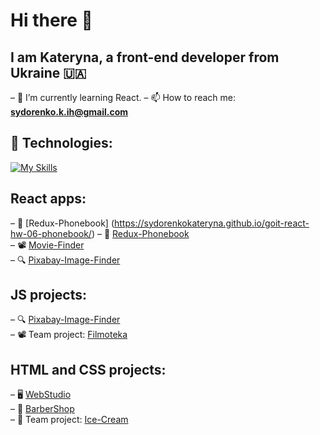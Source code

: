# Hi there 👋
## I am Kateryna, a front-end developer from Ukraine 🇺🇦
– 🌱 I’m currently learning React.
– 📫 How to reach me: **sydorenko.k.ih@gmail.com** 

## 🔧 Technologies:
[![My Skills](https://skillicons.dev/icons?i=html,css,sass,js,react,redux,git,figma,vscode&theme=light)](https://skillicons.dev)

## React apps:
– 📒 [Redux-Phonebook] (https://sydorenkokateryna.github.io/goit-react-hw-06-phonebook/)
– 📒 <a href="https://sydorenkokateryna.github.io/goit-react-hw-06-phonebook/" target="_blank">Redux-Phonebook</a><br>
– 📽️ <a href="https://sydorenkokateryna.github.io/goit-react-hw-05-movies/" target="_blank">Movie-Finder</a><br>
– 🔍 <a href="https://sydorenkokateryna.github.io/goit-react-hw-04-images/" target="_blank">Pixabay-Image-Finder</a><br>

## JS projects:
– 🔍 <a href="https://sydorenkokateryna.github.io/goit-js-hw-11/" target="_blank">Pixabay-Image-Finder</a><br>
– 📽️ Team project: <a href="https://usai2005.github.io/filmoteka-js-project-group-2/" target="_blank">Filmoteka</a><br>

## HTML and CSS projects:
– 🖥️ <a href="https://sydorenkokateryna.github.io/goit-markup-hw-08/" target="_blank">WebStudio</a><br>
– 📒 <a href="https://sydorenkokateryna.github.io/barber-shop/" target="_blank">BarberShop</a><br>
– 🍦 Team project: <a href="https://usai2005.github.io/ice-cream-project-2/" target="_blank">Ice-Cream</a><br>
